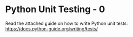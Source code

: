 # Python Unit Testing - 0

<link rel="stylesheet" href="https://instructure-uploads.s3.us-east-1.amazonaws.com/account_12150000000000001/attachments/6025727/mobile%20app.css"><p>Read the attached guide on how to write Python unit tests: <a class="inline_disabled" href="https://docs.python-guide.org/writing/tests/" target="_blank">https://docs.python-guide.org/writing/tests/</a></p>